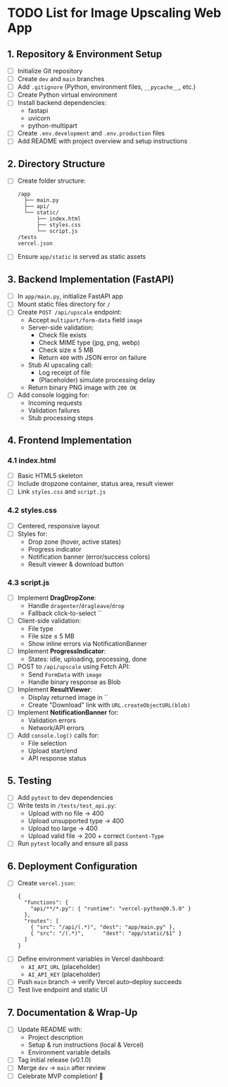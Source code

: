# TODO List for Image Upscaling Web App

## 1. Repository & Environment Setup
- [ ] Initialize Git repository  
- [ ] Create `dev` and `main` branches  
- [ ] Add `.gitignore` (Python, environment files, `__pycache__`, etc.)  
- [ ] Create Python virtual environment  
- [ ] Install backend dependencies:
  - fastapi  
  - uvicorn  
  - python-multipart  
- [ ] Create `.env.development` and `.env.production` files  
- [ ] Add README with project overview and setup instructions

## 2. Directory Structure
- [ ] Create folder structure:
  ```
  /app
    ├── main.py
    ├── api/
    └── static/
        ├── index.html
        ├── styles.css
        └── script.js
  /tests
  vercel.json
  ```
- [ ] Ensure `app/static` is served as static assets

## 3. Backend Implementation (FastAPI)
- [ ] In `app/main.py`, initialize FastAPI app  
- [ ] Mount static files directory for `/`  
- [ ] Create `POST /api/upscale` endpoint:
  - Accept `multipart/form-data` field `image`  
  - Server-side validation:
    - Check file exists  
    - Check MIME type (jpg, png, webp)  
    - Check size ≤ 5 MB  
    - Return `400` with JSON error on failure  
  - Stub AI upscaling call:
    - Log receipt of file  
    - (Placeholder) simulate processing delay  
  - Return binary PNG image with `200 OK`  
- [ ] Add console logging for:
  - Incoming requests  
  - Validation failures  
  - Stub processing steps

## 4. Frontend Implementation
### 4.1 index.html
- [ ] Basic HTML5 skeleton  
- [ ] Include dropzone container, status area, result viewer  
- [ ] Link `styles.css` and `script.js`

### 4.2 styles.css
- [ ] Centered, responsive layout  
- [ ] Styles for:
  - Drop zone (hover, active states)  
  - Progress indicator  
  - Notification banner (error/success colors)  
  - Result viewer & download button  

### 4.3 script.js
- [ ] Implement **DragDropZone**:
  - Handle `dragenter`/`dragleave`/`drop`  
  - Fallback click-to-select ``  
- [ ] Client-side validation:
  - File type  
  - File size ≤ 5 MB  
  - Show inline errors via NotificationBanner  
- [ ] Implement **ProgressIndicator**:
  - States: idle, uploading, processing, done  
- [ ] POST to `/api/upscale` using Fetch API:
  - Send `FormData` with `image`  
  - Handle binary response as Blob  
- [ ] Implement **ResultViewer**:
  - Display returned image in ``  
  - Create "Download" link with `URL.createObjectURL(blob)`  
- [ ] Implement **NotificationBanner** for:
  - Validation errors  
  - Network/API errors  
- [ ] Add `console.log()` calls for:
  - File selection  
  - Upload start/end  
  - API response status  

## 5. Testing
- [ ] Add `pytest` to dev dependencies  
- [ ] Write tests in `/tests/test_api.py`:
  - Upload with no file → 400  
  - Upload unsupported type → 400  
  - Upload too large → 400  
  - Upload valid file → 200 + correct `Content-Type`  
- [ ] Run `pytest` locally and ensure all pass

## 6. Deployment Configuration
- [ ] Create `vercel.json`:
  ```
  {
    "functions": {
      "api/**/*.py": { "runtime": "vercel-python@0.5.0" }
    },
    "routes": [
      { "src": "/api/(.*)", "dest": "app/main.py" },
      { "src": "/(.*)",      "dest": "app/static/$1" }
    ]
  }
  ```
- [ ] Define environment variables in Vercel dashboard:
  - `AI_API_URL` (placeholder)  
  - `AI_API_KEY` (placeholder)  
- [ ] Push `main` branch → verify Vercel auto–deploy succeeds  
- [ ] Test live endpoint and static UI

## 7. Documentation & Wrap-Up
- [ ] Update README with:
  - Project description  
  - Setup & run instructions (local & Vercel)  
  - Environment variable details  
- [ ] Tag initial release (v0.1.0)  
- [ ] Merge `dev` → `main` after review  
- [ ] Celebrate MVP completion! 🎉 